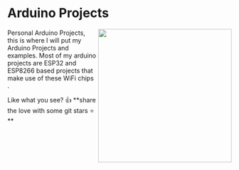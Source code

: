 # Arduino Projects

<img align="right" width="300" src="https://github.com/acbrandao/templates/blob/master/img/Arduino_Logo..png">

Personal Arduino Projects, this is where I will put my Arduino Projects and examples.
Most of my arduino projects are ESP32 and ESP8266 based projects that make use of these WiFi chips .

Like what you see? :thumbsup: **share the love with some git stars :star: **
